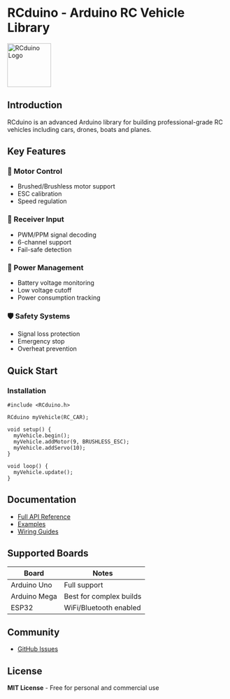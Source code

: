 # RCduino - Arduino RC Vehicle Library

<img src="https://rcduino.github.io/assets/logo.png" alt="RCduino Logo" width="100" height="100" />

## Introduction

RCduino is an advanced Arduino library for building professional-grade RC vehicles including cars, drones, boats and planes.

## Key Features

### 🚗 Motor Control
- Brushed/Brushless motor support
- ESC calibration
- Speed regulation

### 📡 Receiver Input
- PWM/PPM signal decoding
- 6-channel support
- Fail-safe detection

### 🔋 Power Management
- Battery voltage monitoring
- Low voltage cutoff
- Power consumption tracking

### 🛡️ Safety Systems
- Signal loss protection
- Emergency stop
- Overheat prevention

## Quick Start

### Installation
```arduino
#include <RCduino.h>

RCduino myVehicle(RC_CAR);

void setup() {
  myVehicle.begin();
  myVehicle.addMotor(9, BRUSHLESS_ESC);
  myVehicle.addServo(10);
}

void loop() {
  myVehicle.update();
}
```

## Documentation

- [Full API Reference](https://rcduino.github.io/#api-reference)
- [Examples](https://rcduino.github.io/#examples) 
- [Wiring Guides](https://rcduino.github.io/#wiring)

## Supported Boards

| Board        | Notes                          |
|--------------|--------------------------------|
| Arduino Uno  | Full support                   |
| Arduino Mega | Best for complex builds        |
| ESP32        | WiFi/Bluetooth enabled         |

## Community

- [GitHub Issues](https://github.com/RCduino/RCduino/issues)

## License

**MIT License** - Free for personal and commercial use
